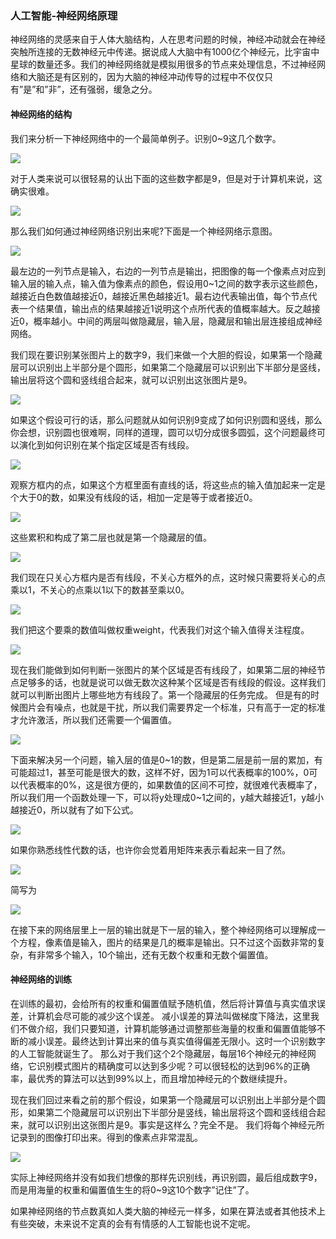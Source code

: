 ### 人工智能-神经网络原理
神经网络的灵感来自于人体大脑结构，人在思考问题的时候，神经冲动就会在神经突触所连接的无数神经元中传递。据说成人大脑中有1000亿个神经元，比宇宙中星球的数量还多。我们的神经网络就是模拟用很多的节点来处理信息，不过神经网络和大脑还是有区别的，因为大脑的神经冲动传导的过程中不仅仅只有”是”和”非”，还有强弱，缓急之分。

#### 神经网络的结构
我们来分析一下神经网络中的一个最简单例子。识别0\~9这几个数字。

![](../img/nn/num.png)

对于人类来说可以很轻易的认出下面的这些数字都是9，但是对于计算机来说，这确实很难。

![](../img/nn/numnine.png)

那么我们如何通过神经网络识别出来呢?下面是一个神经网络示意图。

![](../img/nn/nn01.png)

最左边的一列节点是输入，右边的一列节点是输出，把图像的每一个像素点对应到输入层的输入点，输入值为像素点的颜色，假设用0\~1之间的数字表示这些颜色，越接近白色数值越接近0，越接近黑色越接近1。最右边代表输出值，每个节点代表一个结果值，输出点的结果越接近1说明这个点所代表的值概率越大。反之越接近0，概率越小。中间的两层叫做隐藏层，输入层，隐藏层和输出层连接组成神经网络。

我们现在要识别某张图片上的数字9，我们来做一个大胆的假设，如果第一个隐藏层可以识别出上半部分是个圆形，如果第二个隐藏层可以识别出下半部分是竖线，输出层将这个圆和竖线组合起来，就可以识别出这张图片是9。

![](../img/nn/nn02.png)

如果这个假设可行的话，那么问题就从如何识别9变成了如何识别圆和竖线，那么你会想，识别圆也很难啊，同样的道理，圆可以切分成很多圆弧，这个问题最终可以演化到如何识别在某个指定区域是否有线段。

![](../img/nn/nn03.png)

观察方框内的点，如果这个方框里面有直线的话，将这些点的输入值加起来一定是个大于0的数，如果没有线段的话，相加一定是等于或者接近0。

![](../img/nn/nn04.png)

这些累积和构成了第二层也就是第一个隐藏层的值。

![](../img/nn/nn05.png)

我们现在只关心方框内是否有线段，不关心方框外的点，这时候只需要将关心的点乘以1，不关心的点乘以1以下的数甚至乘以0。

![](../img/nn/nn06.png)

我们把这个要乘的数值叫做权重weight，代表我们对这个输入值得关注程度。

![](../img/nn/nn07.png)

现在我们能做到如何判断一张图片的某个区域是否有线段了，如果第二层的神经节点足够多的话，也就是说可以做无数次这种某个区域是否有线段的假设。这样我们就可以判断出图片上哪些地方有线段了。第一个隐藏层的任务完成。
但是有的时候图片会有噪点，也就是干扰，所以我们需要界定一个标准，只有高于一定的标准才允许激活，所以我们还需要一个偏置值。

![](../img/nn/nn08.png)

下面来解决另一个问题，输入层的值是0\~1的数，但是第二层是前一层的累加，有可能超过1，甚至可能是很大的数，这样不好，因为1可以代表概率的100%，0可以代表概率的0%，这是很方便的，如果数值的区间不可控，就很难代表概率了，所以我们用一个函数处理一下，可以将y处理成0\~1之间的，y越大越接近1，y越小越接近0，所以就有了如下公式。

![](../img/nn/nn09.png)

如果你熟悉线性代数的话，也许你会觉着用矩阵来表示看起来一目了然。

![](../img/nn/nn10.png)

简写为

![](../img/nn/nn11.png)


在接下来的网络层里上一层的输出就是下一层的输入，整个神经网络可以理解成一个方程，像素值是输入，图片的结果是几的概率是输出。只不过这个函数非常的复杂，有非常多个输入，10个输出，还有无数个权重和无数个偏置值。

#### 神经网络的训练
在训练的最初，会给所有的权重和偏置值赋予随机值，然后将计算值与真实值求误差，计算机会尽可能的减少这个误差。
减小误差的算法叫做梯度下降法，这里我们不做介绍，我们只要知道，计算机能够通过调整那些海量的权重和偏置值能够不断的减小误差。最终达到计算出来的值与真实值得偏差无限小。这时一个识别数字的人工智能就诞生了。
那么对于我们这个2个隐藏层，每层16个神经元的神经网络，它识别模式图片的精确度可以达到多少呢？可以很轻松的达到96%的正确率，最优秀的算法可以达到99%以上，而且增加神经元的个数继续提升。

现在我们回过来看之前的那个假设，如果第一个隐藏层可以识别出上半部分是个圆形，如果第二个隐藏层可以识别出下半部分是竖线，输出层将这个圆和竖线组合起来，就可以识别出这张图片是9。事实是这样么？完全不是。
我们将每个神经元所记录到的图像打印出来。得到的像素点非常混乱。

![](../img/nn/nn12.png)

实际上神经网络并没有如我们想像的那样先识别线，再识别圆，最后组成数字9，而是用海量的权重和偏置值生生的将0\~9这10个数字”记住”了。

如果神经网络的节点数真如人类大脑的神经元一样多，如果在算法或者其他技术上有些突破，未来说不定真的会有有情感的人工智能也说不定呢。
